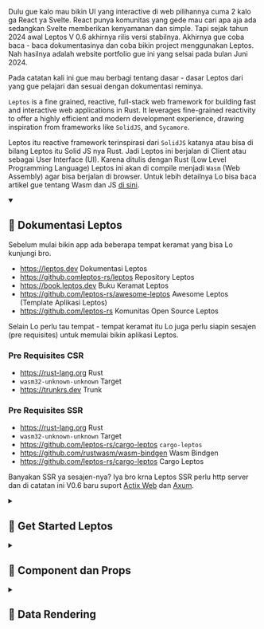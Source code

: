 Dulu gue kalo mau bikin UI yang interactive di web pilihannya cuma 2 kalo ga React ya Svelte. React punya komunitas yang gede mau cari apa aja ada sedangkan Svelte memberikan kenyamanan dan simple. Tapi sejak tahun 2024 awal Leptos V 0.6 akhirnya rilis versi stabilnya. 
Akhirnya gue coba baca - baca dokumentasinya dan coba bikin project menggunakan Leptos. Nah hasilnya adalah website portfolio gue ini yang selsai pada bulan Juni 2024. 

Pada catatan kali ini gue mau berbagi tentang dasar - dasar Leptos dari yang gue pelajari dan sesuai dengan dokumentasi reminya.

`Leptos` is a fine grained, reactive, full-stack web framework for building fast and interactive web applications in Rust. It leverages fine-grained reactivity to offer a highly efficient and modern development experience, drawing inspiration from frameworks like `SolidJS`, and `Sycamore`.

Leptos itu reactive framework terinspirasi dari `SolidJS` katanya atau bisa di bilang Leptos itu Solid JS nya Rust. Jadi Leptos ini berjalan di Client atau sebagai User Interface (UI). Karena ditulis dengan Rust (Low Level Programming Language) Leptos ini akan di compile menjadi `Wasm` (Web Assembly) agar bisa berjalan di browser. Untuk lebih detailnya Lo bisa baca artikel gue tentang Wasm dan JS <a href="https://feri-irawansyah.my.id/catatan/frontend/antara-lo-web-assembly-dan-javascript-buat-frontend-web-application" target="_blank" rel="noopener noreferrer">di sini</a>.

<details open>
<summary><h2>📌 Dokumentasi Leptos</h2></summary>

Sebelum mulai bikin app ada beberapa tempat keramat yang bisa Lo kunjungi bro.

- <a href="https://leptos.dev/" target="_blank" rel="noopener noreferrer">https://leptos.dev</a> Dokumentasi Leptos
- <a href="https://github.com/leptos-rs/leptos" target="_blank" rel="noopener noreferrer">https://github.comleptos-rs/leptos</a> Repository Leptos
- <a href="https://book.leptos.dev" target="_blank" rel="noopener noreferrer">https://book.leptos.dev</a> Buku Keramat Leptos
- <a href="https://github.com/leptos-rs/awesome-leptos/" target="_blank" rel="noopener noreferrer">https://github.com/leptos-rs/awesome-leptos</a> Awesome Leptos (Template Aplikasi Leptos)
- <a href="https://github.com/leptos-rs/" target="_blank" rel="noopener noreferrer">https://github.com/leptos-rs</a> Komunitas Open Source Leptos

Selain Lo perlu tau tempat - tempat keramat itu Lo juga perlu siapin sesajen (pre requisites) untuk memulai bikin aplikasi Leptos.

### Pre Requisites CSR

- <a href="https://rust-lang.org/" target="_blank" rel="noopener noreferrer">https://rust-lang.org</a> Rust
- `wasm32-unknown-unknown` Target
- <a href="https://trunkrs.dev/" target="_blank" rel="noopener noreferrer">https://trunkrs.dev</a> Trunk

### Pre Requisites SSR

- <a href="https://rust-lang.org/" target="_blank" rel="noopener noreferrer">https://rust-lang.org</a> Rust
- `wasm32-unknown-unknown` Target
- <a href="https://github.com/leptos-rs/cargo-leptos/" target="_blank" rel="noopener noreferrer">https://github.com/leptos-rs/cargo-leptos</a> `cargo-leptos`
- <a href="https://github.com/rustwasm/wasm-bindgen/" target="_blank" rel="noopener noreferrer">https://github.com/rustwasm/wasm-bindgen</a> Wasm Bindgen
- <a href="https://github.com/leptos-rs/cargo-leptos/" target="_blank" rel="noopener noreferrer">https://github.com/leptos-rs/cargo-leptos</a> Cargo Leptos

Banyakan SSR ya sesajen-nya? Iya bro krna Leptos SSR perlu http server dan di catatan ini V0.6 baru suport <a href="https://actix.rs" target="_blank" rel="noopener noreferrer">Actix Web</a> dan <a href="https://github.com/tokio-rs/axum" target="_blank" rel="noopener noreferrer">Axum</a>.

</details>

<details>
<summary><h2>📌 Get Started Leptos</h2></summary>

Sebenarnya ada banyak cara untuk membuat CSR Leptos, namun cara paling mudah, simple dan rapi Lo bisa buat pake <a href="https://trunkrs.dev/" target="_blank" rel="noopener noreferrer">Trunk</a> ini mirip <a href="https://vitejs.dev/" target="_blank" rel="noopener noreferrer">Vite</a> kalau di Javascript tapi Rust punya.

### Installation Setup

Okeh gue anggep Lo udah punya Rust di komputer lu, jadi yang Lo kakuin jalankan perintah ini di cmd/terminal lu:
```bash
$ rustup target add wasm32-unknown-unknown
```

Ini untuk memasang target Wasm di komputer Lu. jadi nanti Rust bakal compile code Lo ke wasm.

Kalo udah sekarang Lo perlu install Trunk pake perintah ini:
```bash
$ cargo install trunk
```

Tunggu dulu karena Rust harus compile terlebih dahulu dan memerlukan waktu yang lama untuk di compile.

### Membuat Aplikasi Leptos CSR

Lo ikutin aja langkah - langkah yang ada di dokumentasi Leptos cpba Lo pergi ke halaman ini <a href="https://book.leptos.dev/getting_started/index.html" target="_blank" rel="noopener noreferrer">https://book.leptos.dev/getting_started/index.html</a>

```bash
$ cargo init leptos-csr

    Creating binary (application) package
note: see more `Cargo.toml` keys and their definitions at https://doc.rust-lang.org/cargo/reference/manifest.html

$ cd leptos-csr

$ ls
Cargo.toml  src/ .gitignore
```

Kemudian ketikkan perintah ini di folder `leptos-csr` untuk menginstal package Leptos:
```bash
$ cargo add leptos --features=csr
```

Jika success nanti Cargo akan membuatkan Lo project baru di folder `leptos-csr` dimana ada File src/main.rs dan Cargo.toml. Coba Lo buka projectnya di code editor favorit Lo gue pake VS Code. Tetap di posisi terminal sebelumnya lalu ketik perintah `code .` nanti akan terbuka projectnya di VS Code.

Langkah selanjutnya buat file index.html root project kalo Lo pake VS Code ketik tanda seru `(!) + enter/tab` nanti akan di buatkan strucktur html sama VS Code. 

<img src="https://raw.githubusercontent.com/feri-irawansyah/docs/refs/heads/main/leptos-app/assets/index-html.png" class="img-fluid" alt="Leptos CSR"/>

Lalu buka `main.rs` di folder `src` lalu isikan code ini:

```rust
use leptos::prelude::*;

fn main() {
    leptos::mount::mount_to_body(|| view! { <p>"Hello, world!"</p> })
}
```

Kemudian ketik perintah ini di terminal:
```bash
$ trunk serve
```

Tunggu sampai code `rust` di kompilasi dulu kalo sudah nanti akan terbentuk folder baru dengan nama `dist` didalamnya ada:

```bash
dist
├── index.html
├── leptos-csr-12f7940d90c3b1ac_bg.wasm # nama file bisa beda
└── leptos-csr-12f7940d90c3b1ac.js # nama file bisa beda
```

Dan di terminal Lo akan ada info seperti ini:

<img src="https://raw.githubusercontent.com/feri-irawansyah/docs/refs/heads/main/leptos-app/assets/hello-leptos.png" class="img-fluid" alt="Hello Leptos"/>

Coba lo pergi ke alamat ini <a href="http://localhost:8080/" target="_blank" rel="noopener noreferrer">http://localhost:8080</a> atau Lo tahan tombol Shift + Arahkan cursor ke alamat ini <a href="http://localhost:8080/" target="_blank" rel="noopener noreferrer">http://localhost:8080</a> di terminal dan click nanti akan langsung dibuka di browser default Lo.

<img src="https://raw.githubusercontent.com/feri-irawansyah/docs/refs/heads/main/leptos-app/assets/hello-leptos-2.png" class="img-fluid" alt="Hello Leptos 2"/>

#### Summary

Nah mungkin sampe sini banyak muncul pertanyaan dihati Lo kalo misalnya Lo itu anak Javascript.
1. Tadi buat index html kok Lo ga bikin element yang ada id `root`/`app`?
2. Kalo ga ada id `root`/`app` terus kenapa ga ada juga tag `<script></script>` di index html?
3. Kok bisa langsung ada port 8080 dan bisa buka file `index.html` di browser apa pake live server?

Tapi sayangnya Lo ga pake Javascript bro Lo pake wasm. Jadi konsepnya ga kaya gitu Lo ga pake tag `script lalu src="index.js"` atau pake element yang ada `id="root"`. Tapi untuk menghubungkan html dengan wasm itu udah dilakukan sama `Trunk`. Kalo Lo kepo sama Trunk Lo bisa baca artikel gue yang ini <a href="https://feri-irawansyah.my.id/catatan/frontend/bekerja-dengan-trunk-buat-frontend-web-application" target="_blank" rel="noopener noreferrer">Bekerja Dengan Trunk Buat Frontend Web Application</a>. 

### Tentang `mount_to_body`

Lo balik lagi ke `main.rs` lalu isikan code ini:

```rust
use leptos::prelude::*;

fn main() {
    leptos::mount::mount_to_body(|| view! { <p>"Hello, world!"</p> })
}
```

Maksudnya apa? `mount_to_body` itu sama aja kaya di react kaya gini:

```jsx
    ReactDOM.createRoot(document.getElementById('root')).render(
      <p>Hello, world!</p>
    );
```

Jadi Trunk akan membuat sebuah element di body html yang mana element tersebut adalah tag `<p><\p>`. pada `mount_to_body` inilah aplikasi Lo dibuat nantinya bro. 

`mount_to_body` ini menerima parameter berupa `closure` biasanya `callback` atau `anonymous` function kalo javascript atau beberapa bahasa pemrograman lainnya. Dan return dari closure berupa `view! {}`.

```rust
view! {
   // Element atau type data
}
```

`view!` ini adalah `macro` atau syntax magic di rust leptos yang untuk melakukan render berupa `element html` atau tipe data tertentu seperti `String`, `integer`, `boolean`, `array`, `object`, dan lain - lain.

```rust
view! {
   "Hello, world!" 
}
```

Kalo Lo pake VS Code buat folder `.vscode` di root project dan buat file `settings.json` lalu isikan code ini:

```json
{
    "rust-analyzer.procMacro.ignored": {
        "leptos_macro": [
            "component",
        ],
    },

    "emmet.includeLanguages": {
        "rust": "html"
    }

}
```

Configurasi ini untuk ngasih tau si VS Code agar macro `component` tidak di anggap error sama `rust-analyzer` dan ngasih tau `emmet` bahwa `rust` adalah bahasa pemrograman html jadi Lo bisa mengetikkan shortcut untuk membuat tag html. 

Sekarang Lo balik lagi ke `main.rs` lalu isikan code ini:

```rust
fn main() {
    leptos::mount::mount_to_body(|| view! {
        <h1>"Hello Leptos"</h1>
        <header>"Header"</header>
        <p>"Welcome to Leptos!"</p>
        <b>Nama: Satria</b>
        <span>Usia : 20 tahun</span>
        <small>Status: Jomblo</small>
        <footer>"Footer"</footer>
    });
}
```

Pada macro `view!` Lo bisa menuliskan tag html apapun. Dan `view!` bisa merender multiple html tidak seperti `jsx in React` yang wajib hanya merender satu tag html saja. Dan kalo Lo inspect/buka devtools di browser, struktur htmlnya bakal sama kaya yang Lo tulis di `main.rs`.

<img src="https://raw.githubusercontent.com/feri-irawansyah/docs/refs/heads/main/leptos-app/assets/inspect.png" class="img-fluid" alt="Hello Leptos 3"/>

### Aturan pada macro `view!`

Tapi tetap aja ada aturan di macro `view!` yaitu jadi Lo ga bisa juga asal sembarangan nulisin code atau element html:

#### Satu node html

Meskipun di Leptos bisa tanpa satu node html, tapi alangkah lebih baik menggunakan satu node sebagai pembungkus, atau menggunakan `<></>` jika tidak memerlukan tag html.

#### Semua expression di html harus pake `{}`

Misal Lo pingin parse atau render data dari variable, itu Lo wajib menggunakan expresiion `{}`.

```rust
let name = "Satria";
view! {
    <h1>{name}</h1>
}
```

#### Text literal di-quote `("text")`

Jadi di Leptos sebaiknya jika menuliskan text di tag html mengunakan quote `"text"`.

```rust
<p>"Halo dunia"</p> // aman✅
<p>Halo dunia</p> // aman✅
<p>"Jum'at"</p> // aman✅
<p>Jum'at</p> // tidak aman❌ lebih baik pake quote "Jum'at"
```

#### Self-closing tag wajib pakai /

```rust
<input type="text" /> // aman✅

<input type="text"> // tidak aman❌ harus pake /
```

#### Loop & kondisi pakai komponen built-in (For, Show, Transition, dll)

Karena view! di-expand compile-time, kamu nggak bisa pakai if atau for langsung di markup.
```rust
// tidak aman❌
let show = true;
view! {
    if show {
        <p>"Tampil"</p>
    } else {
        <p>"Sembunyi"</p>
    }
}

// aman✅
view! {
    <Show when=move || show fallback=|| view! { <p>"Sembunyi"</p> }>
        <p>"Tampil"</p>
    </Show>
}

// aman✅
view! {
    {
        if show {
            view! { <p>"Tampil"</p> }
        } else {
            view! { <p>"Sembunyi"</p> }
        }
    }
}

// aman ✅
let items = vec![];

view! {
    <ul>
        <For
            each=move || items
            key=|item| item.id
            children=move |item| view! { <li>{item.name}</li> }
        />
    </ul>
}

```

#### Semua variable yang dipakai di view! harus 'static atau move

Karena macro ini akan capture closure, jadi kalau kamu pakai signal, event handler, atau variabel luar, biasanya harus:

```rust
view! {
    <button on:click=move |_| log::info!("Clicked!")>
        "Klik Saya"
    </button>
}
```

#### Semua syntax dicek di compile-time, bukan runtime

Nah ini penting bro, Lo bikin UI pake rust dimana Lo ga bisa sembarang nulis code, karna kalo Lo salah dikit aplikasi Lo kaga bakal jalan beda sama JS yang penting jalan tapi soal bug dan error belakangan.

</details>


<details>
<summary><h2>📌 Component dan Props</h2></summary>

### Component

Hampir semua frontend Library dan Framework modern sekarang semuanya menggunakan arsitektur component based dimana semua UI adalah kepingan - kepingan Leptos juga termasuk salah satunya. Untuk component di Leptos sama seperti Component di React, Solid dan Qwik artinya component berupa function. Bedanya di Rust perlu beberapa type dan macro:

```rust
use leptos::prelude::*;

#[component]
fn MyComponent() -> impl IntoView {
    view! {
      <p>Hello world</>
    }
}
```

`use leptos::prelude::*;` ini import semua type dan macro di Leptos. `#[component]` ini adalah macro dari Leptos untuk menandai kalo function rust itu adalah component dan `IntoView` adalah struct untuk type wajib di component. Dibelakang layar `IntoView` ini berisi object element html dan atribut html. Artinya function component akan mereturn html.

Karena into View akan mengembalikan html jadi bisa juga menerima macro `view!`. Untuk memanggil component sama seperti di jsx yaitu `<MyComponent/>`

Sekarang Lo praktekkan ke aplikasi Lo dm biar lebih rapi Lo bikin file baru di `src/app.rs` isinya untuk main application atau component parent.

```rust
// src/app.rs
use leptos::prelude::*;

#[component]
pub fn App() -> impl IntoView {
    view! {
      <main>
        App
      </main>
    }
}


// src/main.rs
use leptos::prelude::*;

mod app;
use app::App;

fn main() {
    leptos::mount::mount_to_body(|| <App/>)
}
```

Kalo Lo tadi jalanin `trunk serve` harusnya leptos akan auto reload jadi kalo Lo buka url `http://localhost:8080` harusnya tampilan nya sudah berubah seperti ini:

<img src="https://raw.githubusercontent.com/feri-irawansyah/docs/refs/heads/main/leptos-app/assets/app-rs.png" class="img-fluid" alt="Hello Leptos 3"/>

### Props

Sama seperti beberapa modern JS framework berbasis component cara penggunaan props di Leptos juga sama yaitu menjadi suatu artribut du JSX dan Component akan menerimanya sebaai parameter di function Component.

Coba Lo buat folder `src/components` lalu buat file `greet.rs` dan file `mod.rs` di dalamnya:

```rust
// src/components/greet.rs
use leptos::prelude::*;

#[component]
pub fn Greet() -> impl IntoView {
    view! {
        <p>"Hello world!"</p>
    }
}

// src/components/mod.rs
pub mod greet;
```

Jangn lupa tambahkan di main.rs:

```rust
mod components;
```

Di file `src/app.rs` tambahkan:

```rust
use leptos::prelude::*;

use crate::components::greet::Greet;

#[component]
pub fn App() -> impl IntoView {
    view! {
      <main>
        App
        <Greet/>
      </main>
    }
}
```
#### Component Props

Text `"Hello world!"` bisa Lo kirimkan dari parent component ke child component dengan cara menambahkan atribut ke Component `<Greet/>`:

```rust
// src/app.rs
<Greet text="Hello world!"/>
```

Jangan lupa tangkap data `Hello world!` di child component yaitu Function Component `Greet`:

```rust
use leptos::prelude::*;

#[component]
pub fn Greet(text: &'static str) -> impl IntoView {
    view! {
        <p>{text}</p> // text = "Hello world!"
    }
}
```

<img src="https://raw.githubusercontent.com/feri-irawansyah/docs/refs/heads/main/leptos-app/assets/greet.png" class="img-fluid" alt="Hello Leptos 4"/>

1. Props bisa menerima apa saja, bisa String, i8-i128, f32-f64, bool, tuple, vec, struct. Jadi bisa juga menerima Array, Object, bahkan element HTML/JSX dan lain - lain.
2. Pada component Lo bisa memberikan berapapun artribut.
3. Lo bisa menuliskan berulang-ulang props di component tapi dengan syarat datanya di simpan di `stack` jika data di simpan di `heap` maka perlu di `clone` atau menggunakan reference karena jika Lo meletakkan data di element html bisa saja ownership nya dipindahkan.

```rust
// Aman kalo typenya &'static str
use leptos::prelude::*;

#[component]
pub fn Greet(text: &'static str) -> impl IntoView {
    view! {
        <p>{text}</p>
        <p>{text}</p>
        <p>{text}</p>
        <p>{text}</p>
        <p>{text}</p>
    }
}

// Aman kalo clone tapi tidak di sarankan karena data di memory akan semakin banyak krna di cloning
use leptos::prelude::*;

#[component]
pub fn Greet(text: String) -> impl IntoView {
    view! {
        <p>{text.clone()}</p>
        <p>{text.clone()}</p>
        <p>{text.clone()}</p>
        <p>{text.clone()}</p>
        <p>{text.clone()}</p>
    }
}
```

Tidak aman kalo seperti ini karena ownership nya di ambil oleh tag html `<p>{text}</p>` pertama:

<img src="https://raw.githubusercontent.com/feri-irawansyah/docs/refs/heads/main/leptos-app/assets/ownership-html.png" class="img-fluid" alt="Hello Leptos 5"/>

#### Optional Props
Optional props artinya Lo tidak wajib menambahkan parameters di component dengan cara menambahkan macro `#[prop(optional)]` sebelum parameter.

```rust
// src/app.rs
<Greet/>

// src/components/greet.rs
use leptos::prelude::*;

#[component]
pub fn Greet(#[prop(optional)] text: &'static str) -> impl IntoView {
    view! {
        <p>{text}</p>
    }
}
```
Tapi karena Lo tidak mengirimkan data ke `text` maka `text` akan bernilai `None` dan tidak akan tampil data apapun di tag html `<p>{text}</p>`.

#### Default Props

Default props artinya Lo akan memberika nilai default di component dengan cara menambahkan macro `#[prop(default = nilai default)]` sebelum parameter jadi jika datanya kosong maka akan diisi dengan `nilai default`.

```rust
use leptos::prelude::*;

#[component]
pub fn Greet(#[prop(default = "Hello")] text: &'static str) -> impl IntoView {
    view! {
        <p>{text}</p>
    }
}
```

Nah default props ini secara default juga memberikan Lo opsi untuk menuliskan nama atribut di component saat di panggil atau tidak.

#### Props Children

Props children artinya Lo bisa menambahkan children di component dengan cara menambahkan macro `#[prop(children)]` sebelum parameter.

```rust
// src/components/greet.rs
use leptos::prelude::*;

#[component]
pub fn Greet(children: ChildrenFragment) -> impl IntoView {
    view! {
        <div>{children()
            .nodes
            .into_iter()
            .map(|child| view! { {child} })
            .collect::<Vec<_>>()}
        </p>
    }
}

// src/app.rs
use leptos::prelude::*;

use crate::components::greet::Greet;

#[component]
pub fn App() -> impl IntoView {
    view! {
      <main class="text-gray-600">
        <Greet>"Hello world!"</Greet>
      </main>
    }
}
```

Kenapa Children keliatan ribet, ga kaya di react yang bisa langsung tempet di jsx nya. Rust ini strict bro dan children ini typenya collection array buat `nodes` nya. Karena bisa aja Lo masukin beberapa element html di children. Misal:

```rust
use leptos::prelude::*;

use crate::components::greet::Greet;

#[component]
pub fn App() -> impl IntoView {
    view! {
      <main class="text-gray-600">
        <Greet>
            "Hello world!"
            <p>"Hello world!"</p>
            <h1>"Hello world!"</h1>
        </Greet>
      </main>
    }
}
```

Jadi harus banget di render secara iterasi karena lebih dari satu element.

</details>

<details>
<summary><h2>📌 Data Rendering</h2></summary>

Sebelumnya Lo sudah menggunakan rendering data di element html namun itu untuk data yang static. Contoh pake data Object.

```rust
use leptos::prelude::*;

struct Contact {
    username: &'static str,
    fullname: &'static str,
    contact: &'static str,
    age: i32,
    jomblo: bool
}

#[component]
pub fn Greet(#[prop(default = "Hello ")] text: &'static str) -> impl IntoView {

    let contact = Contact {
        username: "satria",
        fullname: "Satria Baja Ringan",
        contact: "0123456789",
        age: 30,
        jomblo: true
    };

    view! {
        <h1>{text} {contact.fullname}</h1>
        <p>Username: {contact.username}</p>
        <p>Nomor HP: {contact.contact}</p>
        <p>Usia: {contact.age}</p>
        <p>Jomblo: {contact.jomblo}</p>
    }
}
```

Namun akan berbeda jika datanya berupa array atau Lo perlu melakukan control flow terhadap datanya.

### Iteration (Looping)

Untuk melakukan iterasi di leptos ada beberapa cara yang bisa Lo lakuin. Bisa pake `map`.

```rust
use leptos::prelude::*;

struct Contact {
    username: &'static str,
    fullname: &'static str,
    contact: &'static str,
    age: i32,
    jomblo: bool
}

#[component]
pub fn Greet(#[prop(default = "Hello ")] text: &'static str) -> impl IntoView {

    let contact = vec![
        Contact {
            username: "satria",
            fullname: "Satria Baja Ringan",
            contact: "0123456789",
            age: 30,
            jomblo: true
        },
        Contact {
            username: "akmen",
            fullname: "Akmen Rider",
            contact: "987654321",
            age: 20,
            jomblo: false
        },
        Contact {
            username: "ultra",
            fullname: "Ultra Boy",
            contact: "9876543210",
            age: 15,
            jomblo: true
        }
    ];

    view! {
        <h1>{text} All</h1>

        // Bisa seperti ini
        <ul>
            {contact.iter().map(|contact| view! {
                <li>{contact.fullname}</li>
                <li>{contact.username}</li>
                <li>{contact.contact}</li>
                <li>{contact.age}</li>
                <li>{contact.jomblo}</li>
            }).collect::<Vec<_>>()}
        </ul>

        // Atau seperti ini tapi artinya ownership nya diambil oleh view
        <ul>
            {contact.into_iter().map(|contact| view! {
                <li>{contact.fullname}</li>
                <li>{contact.username}</li>
                <li>{contact.contact}</li>
                <li>{contact.age}</li>
                <li>{contact.jomblo}</li>
            }).collect_view()}
        </ul>
    }
}
```

### Control Flow (Conditional Rendering)

Control flow disini adalah ketika Lo mau merender data dengan kriteria tertentu misal ketika data true bakal nampilin YES dan ketika data false bakal nampilin NO.

#### Operator If
```rust
<li>{if contact.jomblo { "YES" } else { "NO" }}</li>
```

#### Pattern Matching
```rust
<li>{match contact.jomblo {
    true => "YES",
    false => "NO"
}}</li>
```

#### Control Flow with Types
```rust
<li>
    {if contact.age >= 10 {
        "Kepala Satu"
    } else if contact.age >= 20 {
        "Kepala Dua"
    } else if contact.age >= 30 {
        "Kepala Tiga"
    } else {
        "Kepala Empat"
    }}
</li>
```

#### With `Show` Component
```rust
<Show when=move || contact.jomblo fallback=move || view! { <p>"NO"</p> }>
    <p>"YES"</p>
</Show>
```

Component `<Show/>` ini lebih cocok kalo merender element html kenapa? kalo Lo pake conditional rendering pake `if else` tapi return nya element html itu harus sama element nya.

```rust
if contact.jomblo {
   view! {
      <div>YES</div>
   }
} else {
   view! {
      <p>NO</p>
   }
}

```
ini akan error karena Type `IntoView` mengharapkan `view!` dengan element dan atribut html yang sama. Namun masih bisa di lakukan kok dengan cara menambah `.into_any()` pada `view!`.
</details>

